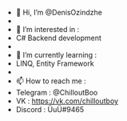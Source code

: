 - 👋 Hi, I’m @DenisOzindzhe
- 
- 👀 I’m interested in :
-   С# Backend development 
-   
- 🌱 I’m currently learning :
-   LINQ, Entity Framework
-   
- 📫 How to reach me :
- Telegram : @ChilloutBoo
- VK : https://vk.com/chilloutboy
- Discord : ÜuÜ#9465

<!---
DenisOzindzhe/DenisOzindzhe is a ✨ special ✨ repository because its `README.md` (this file) appears on your GitHub profile.
You can click the Preview link to take a look at your changes.
--->

